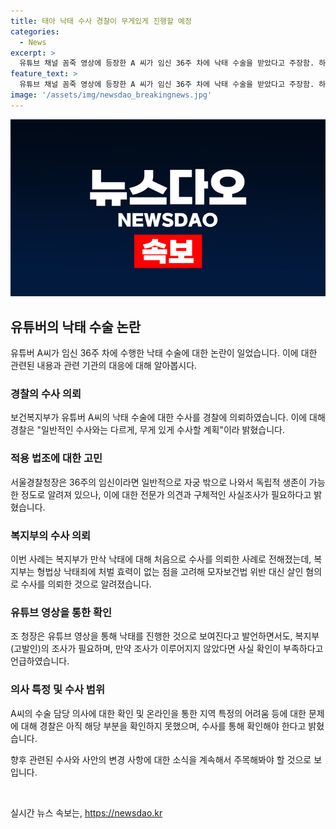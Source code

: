 ```yaml
---
title: 태아 낙태 수사 경찰이 무게있게 진행할 예정
categories:
  - News
excerpt: >
  유튜브 채널 꼼죽 영상에 등장한 A 씨가 임신 36주 차에 낙태 수술을 받았다고 주장함. 하지만 이에 대한 의문이 제기되고, 관련하여 보건복지부가 수사를 의뢰하여 법률적인 쟁점이 논의되고 있음. 36주 이후의 낙태는 법률적으로 문제가 있으며, 해당 영상에 대한 의혹과 수술의 진위 여부가 쟁점이 됨. 또한 수술을 담당한 의사정보와 수사를 담당할 지역에 대한 결정은 아직 확정되지 않았음. 현재 관련된 사안에 대한 심층적인 조사가 이뤄지고 있음.
feature_text: >
  유튜브 채널 꼼죽 영상에 등장한 A 씨가 임신 36주 차에 낙태 수술을 받았다고 주장함. 하지만 이에 대한 의문이 제기되고, 관련하여 보건복지부가 수사를 의뢰하여 법률적인 쟁점이 논의되고 있음. 36주 이후의 낙태는 법률적으로 문제가 있으며, 해당 영상에 대한 의혹과 수술의 진위 여부가 쟁점이 됨. 또한 수술을 담당한 의사정보와 수사를 담당할 지역에 대한 결정은 아직 확정되지 않았음. 현재 관련된 사안에 대한 심층적인 조사가 이뤄지고 있음.
image: '/assets/img/newsdao_breakingnews.jpg'
---
```


<p><img src="/assets/img/newsdao_breakingnews.jpg" alt="pcversion 속보" /></p>

<h2 data-ke-size="size26">유튜버의 낙태 수술 논란</h2>

<p data-ke-size="size16">유튜버 A씨가 임신 36주 차에 수행한 낙태 수술에 대한 논란이 일었습니다. 이에 대한 관련된 내용과 관련 기관의 대응에 대해 알아봅시다.</p>

<h3>경찰의 수사 의뢰</h3>

<p data-ke-size="size16">보건복지부가 유튜버 A씨의 낙태 수술에 대한 수사를 경찰에 의뢰하였습니다. 이에 대해 경찰은 "일반적인 수사와는 다르게, 무게 있게 수사할 계획"이라 밝혔습니다.</p>

<h3>적용 법조에 대한 고민</h3>

<p data-ke-size="size16">서울경찰청장은 36주의 임신이라면 일반적으로 자궁 밖으로 나와서 독립적 생존이 가능한 정도로 알려져 있으나, 이에 대한 전문가 의견과 구체적인 사실조사가 필요하다고 밝혔습니다.</p>

<h3>복지부의 수사 의뢰</h3>

<p data-ke-size="size16">이번 사례는 복지부가 만삭 낙태에 대해 처음으로 수사를 의뢰한 사례로 전해졌는데, 복지부는 형법상 낙태죄에 처벌 효력이 없는 점을 고려해 모자보건법 위반 대신 살인 혐의로 수사를 의뢰한 것으로 알려졌습니다.</p>

<h3>유튜브 영상을 통한 확인</h3>

<p data-ke-size="size16">조 청장은 유튜브 영상을 통해 낙태를 진행한 것으로 보여진다고 발언하면서도, 복지부(고발인)의 조사가 필요하며, 만약 조사가 이루어지지 않았다면 사실 확인이 부족하다고 언급하였습니다.</p>

<h3>의사 특정 및 수사 범위</h3>

<p data-ke-size="size16">A씨의 수술 담당 의사에 대한 확인 및 온라인을 통한 지역 특정의 어려움 등에 대한 문제에 대해 경찰은 아직 해당 부분을 확인하지 못했으며, 수사를 통해 확인해야 한다고 밝혔습니다.</p>

<p>향후 관련된 수사와 사안의 변경 사항에 대한 소식을 계속해서 주목해봐야 할 것으로 보입니다.</p>

<p data-ke-size="size16">&nbsp;</p>
실시간 뉴스 속보는, <a href="https://newsdao.kr" rel="dofollow">https://newsdao.kr</a>


